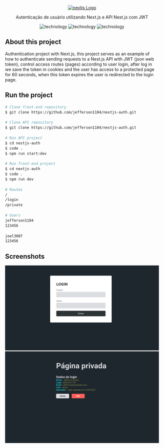 <div align="center">
  <a href="https://nextjs.org/" target="blank"><img src="https://upload.wikimedia.org/wikipedia/commons/thumb/8/8e/Nextjs-logo.svg/1280px-Nextjs-logo.svg.png" width="200" alt="nextjs Logo" /></a>
  <p align="center">Autenticação de usuário utilizando Next.js e API Nest.js com JWT</p>
  <p align="center">
    <img alt="technology" src="https://img.shields.io/badge/typescript-%23007ACC.svg?style=for-the-badge&logo=typescript&logoColor=white">
    <img alt="technology" src="https://img.shields.io/badge/react-%2320232a.svg?style=for-the-badge&logo=react&logoColor=%2361DAFB">
    <img alt="technology" src="https://img.shields.io/badge/Next-black?style=for-the-badge&logo=next.js&logoColor=white">
  </p>
</div>

## About this project
Authentication project with Next.js, this project serves as an example of how to authenticate sending requests to a Nest.js API with JWT (json web token), control access routes (pages) according to user login, after log in we save the token in cookies and the user has access to a protected page for 60 seconds, when this token expires the user is redirected to the login page.

## Run the project

```bash
# Clone front-end repository
$ git clone https://github.com/jefferson1104/nextjs-auth.git

# Clone API repository
$ git clone https://github.com/jefferson1104/nestjs-auth.git

# Run API project
$ cd nestjs-auth
$ code . 
$ npm run start:dev

# Run front-end project
$ cd nextjs-auth
$ code . 
$ npm run dev

# Routes
/
/login
/private

# Users
jefferson1104
123456

joel3007
123456
```

## Screenshots

![screenshot](./.github/screenshot/screenshot-01.png)
![screenshot](./.github/screenshot/screenshot-02.png)
